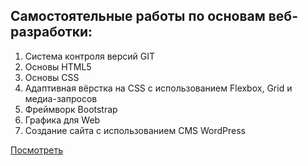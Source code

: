 ## Самостоятельные работы по основам веб-разработки:
  1. Система контроля версий GIT
  2. Основы HTML5
  3. Основы CSS
  4. Адаптивная вёрстка на CSS с использованием Flexbox, Grid и медиа-запросов
  5. Фреймворк Bootstrap
  6. Графика для Web
  7. Создание сайта с использованием CMS WordPress

[Посмотреть](https://dmitryboboshko.github.io/)

